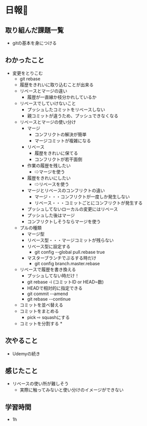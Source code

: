 # 日報🐶

## 取り組んだ課題一覧

* gitの基本を身につける

## わかったこと

* 変更をとりこむ
  * git rebase
  * 履歴をきれいに取り込むことが出来る
  * リベースとマージの違い
    * 履歴が一直線か枝分かれしているか
  * リベースでしていけないこと
    * プッシュしたコミットをリベースしない
    * 親コミットが違うため、プッシュできなくなる
  * リベースとマージの使い分け
    * マージ
      * コンフリクトの解決が簡単
      * マージコミットが複雑になる
    * リベース
      * 履歴をきれいに保てる
      * コンフリクトが若干面倒
    * 作業の履歴を残したい
      * ⇨マージを使う
    * 履歴をきれいにしたい
      * ⇨リベースを使う
    * マージとリベースのコンフリクトの違い
      * マージ・・・コンフリクトが一度しか発生しない
      * リベース・・・コミットごとにコンフリクトが発生する
    * プッシュしてないローカルの変更にはリベース
    * プッシュした後はマージ
    * コンフリクトしそうならマージを使う
  * プルの種類
    * マージ型
    * リベース型・・・マージコミットが残らない
    * リベース型に設定する
      * git config --global pull.rebase true
    * マスターブランチでぷるする時だけ
      * git config branch.master.rebase
  * リベースで履歴を書き換える
    * プッシュしてない時だけ！
    * git rebase -i (コミットID or HEAD~数)
    * HEADで相対的に指定できる
    * git commit --amend
    * git rebase --continue
  * コミットを並べ替える
  * コミットをまとめる
    * pick ⇨ squashにする
  * コミットを分割する
    * 

## 次やること

* Udemyの続き

## 感じたこと

* リベースの使い所が難しそう
  * 実際に触ってみないと使い分けのイメージができない

## 学習時間

* 1h
